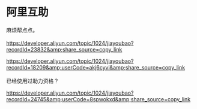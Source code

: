 # 阿里互助


麻烦帮点点。<br />
<br />
https://developer.aliyun.com/topic/1024/jiayoubao?recordId=23832&amp;share_source=copy_link

https://developer.aliyun.com/topic/1024/jiayoubao?recordId=18209&amp;userCode=akj6cyvi&amp;share_source=copy_link<br />
<br />
已经使用过助力资格？

https://developer.aliyun.com/topic/1024/jiayoubao?recordId=24745&amp;userCode=8spwokxd&amp;share_source=copy_link<img id="aimg_wnTM3" onclick="zoom(this, this.src, 0, 0, 0)" class="zoom" src="https://cdn.jsdelivr.net/gh/hishis/forum-master/public/images/patch.gif" onmouseover="img_onmouseoverfunc(this)" onload="thumbImg(this)" border="0" alt="" />
